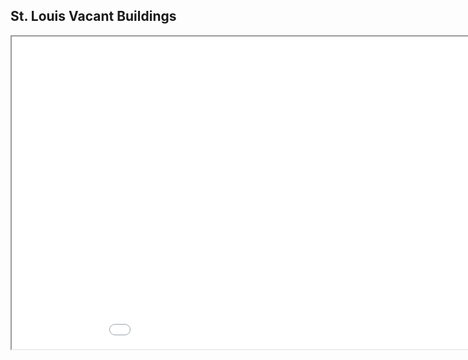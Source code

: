 ## St. Louis Vacant Buildings


<iframe src="layout_test.html" height="500" width="1000"></iframe>


